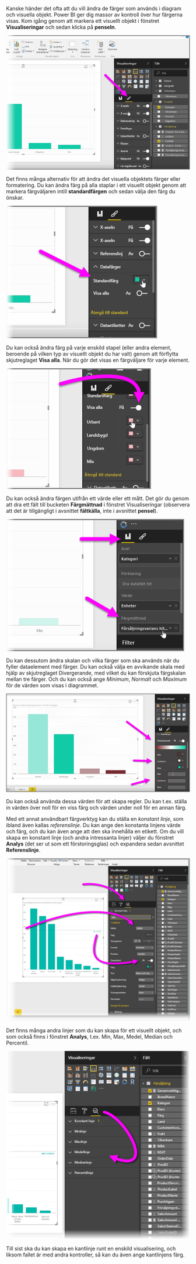 Kanske händer det ofta att du vill ändra de färger som används i diagram och visuella objekt. Power BI ger dig massor av kontroll över hur färgerna visas. Kom igång genom att markera ett visuellt objekt i fönstret **Visualiseringar** och sedan klicka på **penseln**.

![](media/3-9a-modifying-colors/3-9a_1.png)

Det finns många alternativ för att ändra det visuella objektets färger eller formatering. Du kan ändra färg på alla staplar i ett visuellt objekt genom att markera färgväljaren intill **standardfärgen** och sedan välja den färg du önskar.

![](media/3-9a-modifying-colors/3-9a_2.png)

Du kan också ändra färg på varje enskild stapel (eller andra element, beroende på vilken typ av visuellt objekt du har valt) genom att förflytta skjutreglaget **Visa alla**. När du gör det visas en färgväljare för varje element.

![](media/3-9a-modifying-colors/3-9a_3.png)

Du kan också ändra färgen utifrån ett värde eller ett mått. Det gör du genom att dra ett fält till bucketen **Färgmättnad** i fönstret Visualiseringar (observera att det är tillgängligt i avsnittet **fältkälla**, inte i avsnittet **pensel**).

![](media/3-9a-modifying-colors/3-9a_4.png)

Du kan dessutom ändra skalan och vilka färger som ska används när du fyller dataelement med färger. Du kan också välja en avvikande skala med hjälp av skjutreglaget Divergerande, med vilket du kan förskjuta färgskalan mellan tre färger. Och du kan också ange *Minimum*, *Normalt* och *Maximum* för de värden som visas i diagrammet.

![](media/3-9a-modifying-colors/3-9a_5.png)

Du kan också använda dessa värden för att skapa regler. Du kan t.ex. ställa in värden över noll för en viss färg och värden under noll för en annan färg.

Med ett annat användbart färgverktyg kan du ställa en *konstant linje*, som ibland även kallas *referenslinje*. Du kan ange den konstanta linjens värde och färg, och du kan även ange att den ska innehålla en etikett. Om du vill skapa en konstant linje (och andra intressanta linjer) väljer du fönstret **Analys** (det ser ut som ett förstoringsglas) och expandera sedan avsnittet **Referenslinje**.

![](media/3-9a-modifying-colors/3-9a_6.png)

Det finns många andra linjer som du kan skapa för ett visuellt objekt, och som också finns i fönstret **Analys**, t.ex. Min, Max, Medel, Median och Percentil.

![](media/3-9a-modifying-colors/3-9a_7.png)

Till sist ska du kan skapa en kantlinje runt en enskild visualisering, och liksom fallet är med andra kontroller, så kan du även ange kantlinjens färg.

